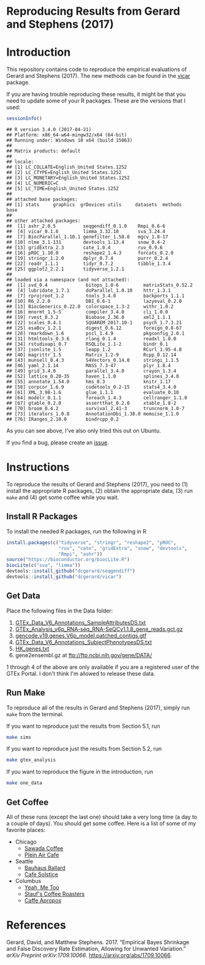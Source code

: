 Reproducing Results from Gerard and Stephens (2017)
================

Introduction
============

This repository contains code to reproduce the empirical evaluations of Gerard and Stephens (2017). The new methods can be found in the [vicar](https://github.com/dcgerard/vicar) package.

If you are having trouble reproducing these results, it might be that you need to update some of your R packages. These are the versions that I used:

``` r
sessionInfo()
```

    ## R version 3.4.0 (2017-04-21)
    ## Platform: x86_64-w64-mingw32/x64 (64-bit)
    ## Running under: Windows 10 x64 (build 15063)
    ## 
    ## Matrix products: default
    ## 
    ## locale:
    ## [1] LC_COLLATE=English_United States.1252 
    ## [2] LC_CTYPE=English_United States.1252   
    ## [3] LC_MONETARY=English_United States.1252
    ## [4] LC_NUMERIC=C                          
    ## [5] LC_TIME=English_United States.1252    
    ## 
    ## attached base packages:
    ## [1] stats     graphics  grDevices utils     datasets  methods   base     
    ## 
    ## other attached packages:
    ##  [1] ashr_2.0.5          seqgendiff_0.1.0    Rmpi_0.6-6         
    ##  [4] vicar_0.1.6         limma_3.32.10       sva_3.24.4         
    ##  [7] BiocParallel_1.10.1 genefilter_1.58.0   mgcv_1.8-17        
    ## [10] nlme_3.1-131        devtools_1.13.4     snow_0.4-2         
    ## [13] gridExtra_2.3       cate_1.0.4          ruv_0.9.6          
    ## [16] pROC_1.10.0         reshape2_1.4.3      forcats_0.2.0      
    ## [19] stringr_1.2.0       dplyr_0.7.4         purrr_0.2.4        
    ## [22] readr_1.1.1         tidyr_0.7.2         tibble_1.3.4       
    ## [25] ggplot2_2.2.1       tidyverse_1.2.1    
    ## 
    ## loaded via a namespace (and not attached):
    ##  [1] svd_0.4              bitops_1.0-6         matrixStats_0.52.2  
    ##  [4] lubridate_1.7.1      doParallel_1.0.10    httr_1.3.1          
    ##  [7] rprojroot_1.2        tools_3.4.0          backports_1.1.1     
    ## [10] R6_2.2.0             DBI_0.6-1            lazyeval_0.2.0      
    ## [13] BiocGenerics_0.22.0  colorspace_1.3-2     withr_1.0.2         
    ## [16] mnormt_1.5-5         compiler_3.4.0       cli_1.0.0           
    ## [19] rvest_0.3.2          Biobase_2.36.0       xml2_1.1.1          
    ## [22] scales_0.4.1         SQUAREM_2017.10-1    psych_1.7.3.21      
    ## [25] esaBcv_1.2.1         digest_0.6.12        foreign_0.8-67      
    ## [28] rmarkdown_1.6        pscl_1.4.9           pkgconfig_2.0.1     
    ## [31] htmltools_0.3.6      rlang_0.1.4          readxl_1.0.0        
    ## [34] rstudioapi_0.7       RSQLite_1.1-2        bindr_0.1           
    ## [37] jsonlite_1.5         leapp_1.2            RCurl_1.95-4.8      
    ## [40] magrittr_1.5         Matrix_1.2-9         Rcpp_0.12.14        
    ## [43] munsell_0.4.3        S4Vectors_0.14.0     stringi_1.1.5       
    ## [46] yaml_2.1.14          MASS_7.3-47          plyr_1.8.4          
    ## [49] grid_3.4.0           parallel_3.4.0       crayon_1.3.4        
    ## [52] lattice_0.20-35      haven_1.1.0          splines_3.4.0       
    ## [55] annotate_1.54.0      hms_0.3              knitr_1.17          
    ## [58] corpcor_1.6.9        codetools_0.2-15     stats4_3.4.0        
    ## [61] XML_3.98-1.6         glue_1.1.1           evaluate_0.10       
    ## [64] modelr_0.1.1         foreach_1.4.3        cellranger_1.1.0    
    ## [67] gtable_0.2.0         assertthat_0.2.0     xtable_1.8-2        
    ## [70] broom_0.4.2          survival_2.41-3      truncnorm_1.0-7     
    ## [73] iterators_1.0.8      AnnotationDbi_1.38.0 memoise_1.1.0       
    ## [76] IRanges_2.10.0       bindrcpp_0.2

As you can see above, I've also only tried this out on Ubuntu.

If you find a bug, please create an [issue](https://github.com/dcgerard/ruvb_sims/issues).

Instructions
============

To reproduce the results of Gerard and Stephens (2017), you need to (1) install the appropriate R packages, (2) obtain the appropriate data, (3) run `make` and (4) get some coffee while you wait.

Install R Packages
------------------

To install the needed R packages, run the following in R

``` r
install.packages(c("tidyverse", "stringr", "reshape2", "pROC",
                   "ruv", "cate", "gridExtra", "snow", "devtools", 
                   "Rmpi", "ashr"))
source("https://bioconductor.org/biocLite.R")
biocLite(c("sva", "limma"))
devtools::install_github("dcgerard/seqgendiff")
devtools::install_github("dcgerard/vicar")
```

Get Data
--------

Place the following files in the Data folder:

1.  [GTEx\_Data\_V6\_Annotations\_SampleAttributesDS.txt](http://www.gtexportal.org/home/datasets#filesetFilesDiv21)
2.  [GTEx\_Analysis\_v6p\_RNA-seq\_RNA-SeQCv1.1.8\_gene\_reads.gct.gz](http://www.gtexportal.org/home/datasets#filesetFilesDiv11)
3.  [gencode.v19.genes.V6p\_model.patched\_contigs.gtf](http://www.gtexportal.org/home/datasets#filesetFilesDiv14)
4.  [GTEx\_Data\_V6\_Annotations\_SubjectPhenotypesDS.txt](http://www.gtexportal.org/home/datasets#datasetDiv2)
5.  [HK\_genes.txt](http://www.tau.ac.il/~elieis/HKG/HK_genes.txt)
6.  gene2ensembl.gz at <ftp://ftp.ncbi.nih.gov/gene/DATA/>

1 through 4 of the above are only available if you are a registered user of the GTEx Portal. I don't think I'm allowed to release these data.

Run Make
--------

To reproduce all of the results in Gerard and Stephens (2017), simply run `make` from the terminal.

If you want to reproduce just the results from Section 5.1, run

``` bash
make sims
```

If you want to reproduce just the results from Section 5.2, run

``` bash
make gtex_analysis
```

If you want to reproduce the figure in the introduction, run

``` bash
make one_data
```

Get Coffee
----------

All of these runs (except the last one) should take a very long time (a day to a couple of days). You should get some coffee. Here is a list of some of my favorite places:

-   Chicago
    -   [Sawada Coffee](https://www.yelp.com/biz/sawada-coffee-chicago)
    -   [Plein Air Cafe](https://www.yelp.com/biz/plein-air-cafe-and-eatery-chicago-2)
-   Seattle
    -   [Bauhaus Ballard](https://www.yelp.com/biz/bauhaus-ballard-seattle)
    -   [Cafe Solstice](https://www.yelp.com/biz/cafe-solstice-seattle)
-   Columbus
    -   [Yeah, Me Too](https://www.yelp.com/biz/yeah-me-too-columbus)
    -   [Stauf's Coffee Roasters](https://www.yelp.com/biz/staufs-coffee-roasters-columbus-2)
    -   [Caffe Apropos](https://www.yelp.com/biz/caff%C3%A9-apropos-columbus-2)

References
==========

Gerard, David, and Matthew Stephens. 2017. “Empirical Bayes Shrinkage and False Discovery Rate Estimation, Allowing for Unwanted Variation.” *arXiv Preprint arXiv:1709.10066*. <https://arxiv.org/abs/1709.10066>.

